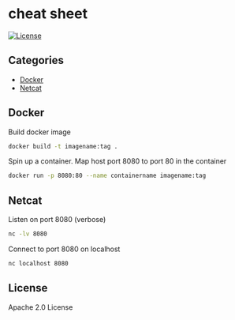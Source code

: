 # cheat sheet
[![License](https://img.shields.io/badge/License-Apache%202.0-blue.svg)](https://opensource.org/licenses/Apache-2.0)
## Categories
- [Docker](#docker)
- [Netcat](#netcat)

## Docker
Build docker image
```sh
docker build -t imagename:tag .
```
Spin up a container. Map host port 8080 to port 80 in the container
```sh
docker run -p 8080:80 --name containername imagename:tag
```

## Netcat
Listen on port 8080 (verbose)
```sh
nc -lv 8080
```
Connect to port 8080 on localhost
```sh
nc localhost 8080
```


License
----
Apache 2.0 License
